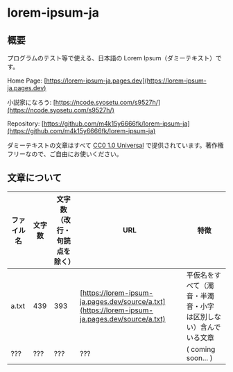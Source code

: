 
# lorem-ipsum-ja

## 概要

プログラムのテスト等で使える、日本語の Lorem Ipsum（ダミーテキスト）です。

Home Page: [https://lorem-ipsum-ja.pages.dev](https://lorem-ipsum-ja.pages.dev)

小説家になろう: [https://ncode.syosetu.com/s9527h/](https://ncode.syosetu.com/s9527h/)

Repository: [https://github.com/m4k15y6666fk/lorem-ipsum-ja](https://github.com/m4k15y6666fk/lorem-ipsum-ja)

ダミーテキストの文章はすべて [CC0 1.0 Universal](https://creativecommons.org/publicdomain/zero/1.0/deed.ja) で提供されています。著作権フリーなので、ご自由にお使いください。

## 文章について

|ファイル名|文字数|文字数（改行・句読点を除く）|URL|特徴|
|--------|-----|------------------------|---|---|
|a.txt   |439  |393                     |[https://lorem-ipsum-ja.pages.dev/source/a.txt](https://lorem-ipsum-ja.pages.dev/source/a.txt)|平仮名をすべて（濁音・半濁音・小字 は区別しない）含んでいる文章|
|???     |???  |???                     |???|( coming soon... )|
